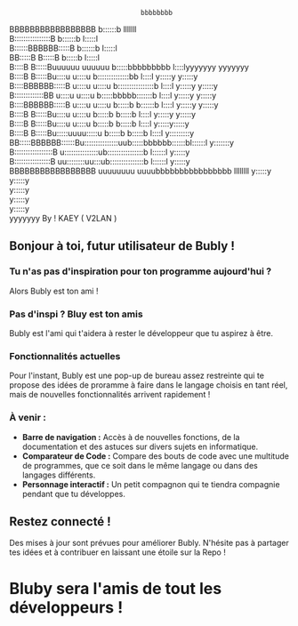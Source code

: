                                                                                               
                                     bbbbbbbb                                                 
BBBBBBBBBBBBBBBBB                    b::::::b            lllllll                              
B::::::::::::::::B                   b::::::b            l:::::l                              
B::::::BBBBBB:::::B                  b::::::b            l:::::l                              
BB:::::B     B:::::B                  b:::::b            l:::::l                              
  B::::B     B:::::Buuuuuu    uuuuuu  b:::::bbbbbbbbb     l::::lyyyyyyy           yyyyyyy     
  B::::B     B:::::Bu::::u    u::::u  b::::::::::::::bb   l::::l y:::::y         y:::::y      
  B::::BBBBBB:::::B u::::u    u::::u  b::::::::::::::::b  l::::l  y:::::y       y:::::y       
  B:::::::::::::BB  u::::u    u::::u  b:::::bbbbb:::::::b l::::l   y:::::y     y:::::y        
  B::::BBBBBB:::::B u::::u    u::::u  b:::::b    b::::::b l::::l    y:::::y   y:::::y         
  B::::B     B:::::Bu::::u    u::::u  b:::::b     b:::::b l::::l     y:::::y y:::::y          
  B::::B     B:::::Bu::::u    u::::u  b:::::b     b:::::b l::::l      y:::::y:::::y           
  B::::B     B:::::Bu:::::uuuu:::::u  b:::::b     b:::::b l::::l       y:::::::::y            
BB:::::BBBBBB::::::Bu:::::::::::::::uub:::::bbbbbb::::::bl::::::l       y:::::::y             
B:::::::::::::::::B  u:::::::::::::::ub::::::::::::::::b l::::::l        y:::::y              
B::::::::::::::::B    uu::::::::uu:::ub:::::::::::::::b  l::::::l       y:::::y               
BBBBBBBBBBBBBBBBB       uuuuuuuu  uuuubbbbbbbbbbbbbbbb   llllllll      y:::::y                
                                                                      y:::::y                 
                                                                     y:::::y                  
                                                                    y:::::y                   
                                                                   y:::::y                    
                                                                  yyyyyyy     By ! KAEY ( V2LAN )                

## Bonjour à toi, futur utilisateur de Bubly !

### Tu n'as pas d'inspiration pour ton programme aujourd'hui ?
Alors Bubly est ton ami !

### Pas d'inspi ? Bluy est ton amis
Bubly est l'ami qui t'aidera à rester le développeur que tu aspirez à être.

### Fonctionnalités actuelles
Pour l'instant, Bubly est une pop-up de bureau assez restreinte qui te propose des idées de proramme à faire dans le langage choisis en tant réel, mais de nouvelles fonctionnalités arrivent rapidement !

### À venir :
- **Barre de navigation :** Accès à de nouvelles fonctions, de la documentation et des astuces sur divers sujets en informatique.
- **Comparateur de Code :** Compare des bouts de code avec une multitude de programmes, que ce soit dans le même langage ou dans des langages différents.
- **Personnage interactif :** Un petit compagnon qui te tiendra compagnie pendant que tu développes.

## Restez connecté !
Des mises à jour sont prévues pour améliorer Bubly. N'hésite pas à partager tes idées et à contribuer en laissant une étoile sur la Repo !

# Bluby sera l'amis de tout les développeurs !